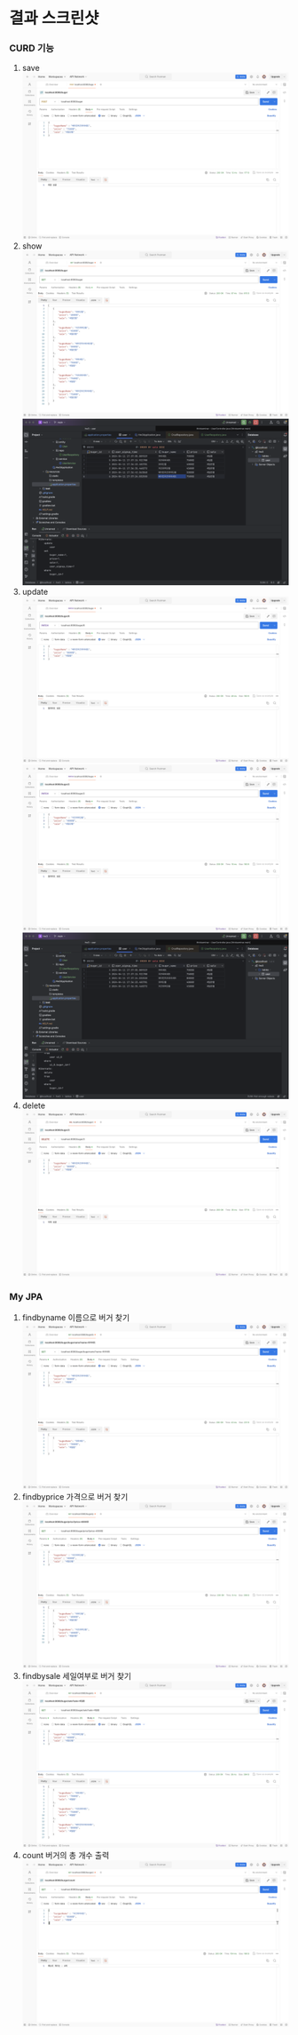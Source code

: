 # 결과 스크린샷
### CURD 기능
1. save
![save.png](src%2Fmain%2Fjava%2Fcom%2Fexample%2Fhw3%2Fresult%2Fsave.png)
2. show
![showall.png](src%2Fmain%2Fjava%2Fcom%2Fexample%2Fhw3%2Fresult%2Fshowall.png)
![DBlist.png](src%2Fmain%2Fjava%2Fcom%2Fexample%2Fhw3%2Fresult%2FDBlist.png)
4. update
![update1.png](src%2Fmain%2Fjava%2Fcom%2Fexample%2Fhw3%2Fresult%2Fupdate1.png)
![update2.png](src%2Fmain%2Fjava%2Fcom%2Fexample%2Fhw3%2Fresult%2Fupdate2.png)
![DBlist(After delete).png](src%2Fmain%2Fjava%2Fcom%2Fexample%2Fhw3%2Fresult%2FDBlist%28After%20delete%29.png)
6. delete
![delete.png](src%2Fmain%2Fjava%2Fcom%2Fexample%2Fhw3%2Fresult%2Fdelete.png)
### My JPA
1. findbyname 이름으로 버거 찾기
![findbyname.png](src%2Fmain%2Fjava%2Fcom%2Fexample%2Fhw3%2Fresult%2Ffindbyname.png)
2. findbyprice 가격으로 버거 찾기
![findbyprice.png](src%2Fmain%2Fjava%2Fcom%2Fexample%2Fhw3%2Fresult%2Ffindbyprice.png)
3. findbysale 세일여부로 버거 찾기
![findbysale.png](src%2Fmain%2Fjava%2Fcom%2Fexample%2Fhw3%2Fresult%2Ffindbysale.png)
4. count 버거의 총 개수 출력
![count.png](src%2Fmain%2Fjava%2Fcom%2Fexample%2Fhw3%2Fresult%2Fcount.png)